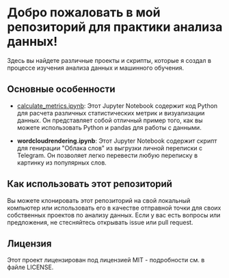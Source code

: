 <!DOCTYPE html>
<html>
<body>
    <h1>Добро пожаловать в мой репозиторий для практики анализа данных!</h1>
    <p>Здесь вы найдете различные проекты и скрипты, которые я создал в процессе изучения анализа данных и машинного обучения.</p>
    <h2>Основные особенности</h2>
    <ul>
    <li><a href="https://github.com/olodenm/practice/blob/main/calculate_metrics.ipynb">calculate_metrics.ipynb</a>: Этот Jupyter Notebook содержит код Python для расчета различных статистических метрик и визуализации данных. Он представляет собой отличный пример того, как вы можете использовать Python и pandas для работы с данными.</li>
</ul>
    <ul>
        <li><strong>wordcloudrendering.ipynb</strong>: Этот Jupyter Notebook содержит скрипт для генирации "Облака слов" из выгрузки личной переписки с Telegram. Он позволяет легко перевести любую переписку в картинку из популярных слов.</li>
    </ul>
    <h2>Как использовать этот репозиторий</h2>
    <p>Вы можете клонировать этот репозиторий на свой локальный компьютер или использовать его в качестве отправной точки для своих собственных проектов по анализу данных. Если у вас есть вопросы или предложения, не стесняйтесь открывать issue или pull request.</p>
    <h2>Лицензия</h2>
    <p>Этот проект лицензирован под лицензией MIT - подробности см. в файле LICENSE.</p>
</body>
</html>

